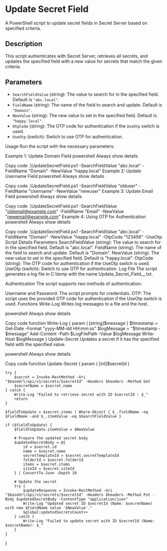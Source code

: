 
# Update Secret Field

A PowerShell script to update secret fields in Secret Server based on specified criteria.

## Description

This script authenticates with Secret Server, retrieves all secrets, and updates the specified field with a new value for secrets that match the given criteria.

## Parameters

- `SearchFieldValue` (string): The value to search for in the specified field. Default is `"abc.local"`.
- `FieldName` (string): The name of the field to search and update. Default is `"Domain"`.
- `NewValue` (string): The new value to set in the specified field. Default is `"happy.local"`.
- `OtpCode` (string): The OTP code for authentication if the `UseOtp` switch is used.
- `UseOtp` (switch): Switch to use OTP for authentication.

Usage
Run the script with the necessary parameters:

Example 1: Update Domain Field
powershell
Always show details

Copy code
.\UpdateSecretField.ps1 -SearchFieldValue "abc.local" -FieldName "Domain" -NewValue "happy.local"
Example 2: Update Username Field
powershell
Always show details

Copy code
.\UpdateSecretField.ps1 -SearchFieldValue "olduser" -FieldName "Username" -NewValue "newuser"
Example 3: Update Email Field
powershell
Always show details

Copy code
.\UpdateSecretField.ps1 -SearchFieldValue "oldemail@example.com" -FieldName "Email" -NewValue "newemail@example.com"
Example 4: Using OTP for Authentication
powershell
Always show details

Copy code
.\UpdateSecretField.ps1 -SearchFieldValue "abc.local" -FieldName "Domain" -NewValue "happy.local" -OtpCode "123456" -UseOtp
Script Details
Parameters
SearchFieldValue (string): The value to search for in the specified field. Default is "abc.local".
FieldName (string): The name of the field to search and update. Default is "Domain".
NewValue (string): The new value to set in the specified field. Default is "happy.local".
OtpCode (string): The OTP code for authentication if the UseOtp switch is used.
UseOtp (switch): Switch to use OTP for authentication.
Log File
The script generates a log file in C:\\temp with the name Update_Secret_Field_<FieldName>_<timestamp>.txt.

Authentication
The script supports two methods of authentication:

Username and Password: The script prompts for credentials.
OTP: The script uses the provided OTP code for authentication if the UseOtp switch is used.
Functions
Write-Log
Writes log messages to a file and the host.

powershell
Always show details

Copy code
function Write-Log {
    param (
        [string]$message
    )
    $timestamp = Get-Date -Format "yyyy-MM-dd HH:mm:ss"
    $logMessage = "$timestamp - $message"
    Add-Content -Path $LogFilePath -Value $logMessage
    Write-Host $logMessage
}
Update-Secret
Updates a secret if it has the specified field with the specified value.

powershell
Always show details

Copy code
function Update-Secret {
    param (
        [int]$secretId
    )

    try {
        $secret = Invoke-RestMethod -Uri "$baseUrl/api/v1/secrets/$secretId" -Headers $headers -Method Get
        $secretName = $secret.name
    } catch {
        Write-Log "Failed to retrieve secret with ID $secretId : $_"
        return
    }

    $fieldToUpdate = $secret.items | Where-Object { $_.fieldName -eq $FieldName -and $_.itemValue -eq $SearchFieldValue }

    if ($fieldToUpdate) {
        $fieldToUpdate.itemValue = $NewValue

        # Prepare the updated secret body
        $updatedSecretBody = @{
            id = $secret.id
            name = $secret.name
            secretTemplateId = $secret.secretTemplateId
            folderId = $secret.folderId
            items = $secret.items
            siteId = $secret.siteId
        } | ConvertTo-Json -Depth 10

        # Update the secret
        try {
            $updateResponse = Invoke-RestMethod -Uri "$baseUrl/api/v1/secrets/$secretId" -Headers $headers -Method Put -Body $updatedSecretBody -ContentType "application/json"
            Write-Log "Updated secret ID $secretId (Name: $secretName) with new $FieldName value '$NewValue'."
            $global:updatedSecretsCount++
        } catch {
            Write-Log "Failed to update secret with ID $secretId (Name: $secretName): $_"
        }
    }
}
